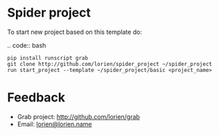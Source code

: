 Spider project
==============

To start new project based on this template do:

.. code:: bash

    pip install runscript grab
    git clone http://github.com/lorien/spider_project ~/spider_project
    run start_project --template ~/spider_project/basic <project_name>


Feedback
========

* Grab project: http://github.com/lorien/grab
* Email: lorien@lorien.name
